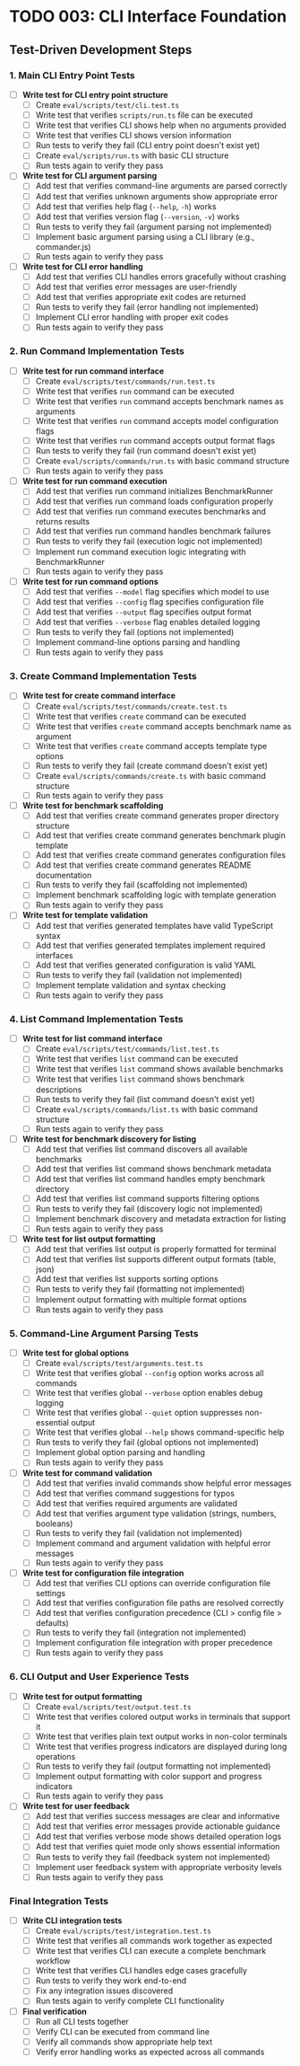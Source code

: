 # TODO 003: CLI Interface Foundation

## Test-Driven Development Steps

### 1. Main CLI Entry Point Tests
- [ ] **Write test for CLI entry point structure**
  - [ ] Create `eval/scripts/test/cli.test.ts`
  - [ ] Write test that verifies `scripts/run.ts` file can be executed
  - [ ] Write test that verifies CLI shows help when no arguments provided
  - [ ] Write test that verifies CLI shows version information
  - [ ] Run tests to verify they fail (CLI entry point doesn't exist yet)
  - [ ] Create `eval/scripts/run.ts` with basic CLI structure
  - [ ] Run tests again to verify they pass

- [ ] **Write test for CLI argument parsing**
  - [ ] Add test that verifies command-line arguments are parsed correctly
  - [ ] Add test that verifies unknown arguments show appropriate error
  - [ ] Add test that verifies help flag (`--help`, `-h`) works
  - [ ] Add test that verifies version flag (`--version`, `-v`) works
  - [ ] Run tests to verify they fail (argument parsing not implemented)
  - [ ] Implement basic argument parsing using a CLI library (e.g., commander.js)
  - [ ] Run tests again to verify they pass

- [ ] **Write test for CLI error handling**
  - [ ] Add test that verifies CLI handles errors gracefully without crashing
  - [ ] Add test that verifies error messages are user-friendly
  - [ ] Add test that verifies appropriate exit codes are returned
  - [ ] Run tests to verify they fail (error handling not implemented)
  - [ ] Implement CLI error handling with proper exit codes
  - [ ] Run tests again to verify they pass

### 2. Run Command Implementation Tests
- [ ] **Write test for run command interface**
  - [ ] Create `eval/scripts/test/commands/run.test.ts`
  - [ ] Write test that verifies `run` command can be executed
  - [ ] Write test that verifies `run` command accepts benchmark names as arguments
  - [ ] Write test that verifies `run` command accepts model configuration flags
  - [ ] Write test that verifies `run` command accepts output format flags
  - [ ] Run tests to verify they fail (run command doesn't exist yet)
  - [ ] Create `eval/scripts/commands/run.ts` with basic command structure
  - [ ] Run tests again to verify they pass

- [ ] **Write test for run command execution**
  - [ ] Add test that verifies run command initializes BenchmarkRunner
  - [ ] Add test that verifies run command loads configuration properly
  - [ ] Add test that verifies run command executes benchmarks and returns results
  - [ ] Add test that verifies run command handles benchmark failures
  - [ ] Run tests to verify they fail (execution logic not implemented)
  - [ ] Implement run command execution logic integrating with BenchmarkRunner
  - [ ] Run tests again to verify they pass

- [ ] **Write test for run command options**
  - [ ] Add test that verifies `--model` flag specifies which model to use
  - [ ] Add test that verifies `--config` flag specifies configuration file
  - [ ] Add test that verifies `--output` flag specifies output format
  - [ ] Add test that verifies `--verbose` flag enables detailed logging
  - [ ] Run tests to verify they fail (options not implemented)
  - [ ] Implement command-line options parsing and handling
  - [ ] Run tests again to verify they pass

### 3. Create Command Implementation Tests
- [ ] **Write test for create command interface**
  - [ ] Create `eval/scripts/test/commands/create.test.ts`
  - [ ] Write test that verifies `create` command can be executed
  - [ ] Write test that verifies `create` command accepts benchmark name as argument
  - [ ] Write test that verifies `create` command accepts template type options
  - [ ] Run tests to verify they fail (create command doesn't exist yet)
  - [ ] Create `eval/scripts/commands/create.ts` with basic command structure
  - [ ] Run tests again to verify they pass

- [ ] **Write test for benchmark scaffolding**
  - [ ] Add test that verifies create command generates proper directory structure
  - [ ] Add test that verifies create command generates benchmark plugin template
  - [ ] Add test that verifies create command generates configuration files
  - [ ] Add test that verifies create command generates README documentation
  - [ ] Run tests to verify they fail (scaffolding not implemented)
  - [ ] Implement benchmark scaffolding logic with template generation
  - [ ] Run tests again to verify they pass

- [ ] **Write test for template validation**
  - [ ] Add test that verifies generated templates have valid TypeScript syntax
  - [ ] Add test that verifies generated templates implement required interfaces
  - [ ] Add test that verifies generated configuration is valid YAML
  - [ ] Run tests to verify they fail (validation not implemented)
  - [ ] Implement template validation and syntax checking
  - [ ] Run tests again to verify they pass

### 4. List Command Implementation Tests
- [ ] **Write test for list command interface**
  - [ ] Create `eval/scripts/test/commands/list.test.ts`
  - [ ] Write test that verifies `list` command can be executed
  - [ ] Write test that verifies `list` command shows available benchmarks
  - [ ] Write test that verifies `list` command shows benchmark descriptions
  - [ ] Run tests to verify they fail (list command doesn't exist yet)
  - [ ] Create `eval/scripts/commands/list.ts` with basic command structure
  - [ ] Run tests again to verify they pass

- [ ] **Write test for benchmark discovery for listing**
  - [ ] Add test that verifies list command discovers all available benchmarks
  - [ ] Add test that verifies list command shows benchmark metadata
  - [ ] Add test that verifies list command handles empty benchmark directory
  - [ ] Add test that verifies list command supports filtering options
  - [ ] Run tests to verify they fail (discovery logic not implemented)
  - [ ] Implement benchmark discovery and metadata extraction for listing
  - [ ] Run tests again to verify they pass

- [ ] **Write test for list output formatting**
  - [ ] Add test that verifies list output is properly formatted for terminal
  - [ ] Add test that verifies list supports different output formats (table, json)
  - [ ] Add test that verifies list supports sorting options
  - [ ] Run tests to verify they fail (formatting not implemented)
  - [ ] Implement output formatting with multiple format options
  - [ ] Run tests again to verify they pass

### 5. Command-Line Argument Parsing Tests
- [ ] **Write test for global options**
  - [ ] Create `eval/scripts/test/arguments.test.ts`
  - [ ] Write test that verifies global `--config` option works across all commands
  - [ ] Write test that verifies global `--verbose` option enables debug logging
  - [ ] Write test that verifies global `--quiet` option suppresses non-essential output
  - [ ] Write test that verifies global `--help` shows command-specific help
  - [ ] Run tests to verify they fail (global options not implemented)
  - [ ] Implement global option parsing and handling
  - [ ] Run tests again to verify they pass

- [ ] **Write test for command validation**
  - [ ] Add test that verifies invalid commands show helpful error messages
  - [ ] Add test that verifies command suggestions for typos
  - [ ] Add test that verifies required arguments are validated
  - [ ] Add test that verifies argument type validation (strings, numbers, booleans)
  - [ ] Run tests to verify they fail (validation not implemented)
  - [ ] Implement command and argument validation with helpful error messages
  - [ ] Run tests again to verify they pass

- [ ] **Write test for configuration file integration**
  - [ ] Add test that verifies CLI options can override configuration file settings
  - [ ] Add test that verifies configuration file paths are resolved correctly
  - [ ] Add test that verifies configuration precedence (CLI > config file > defaults)
  - [ ] Run tests to verify they fail (integration not implemented)
  - [ ] Implement configuration file integration with proper precedence
  - [ ] Run tests again to verify they pass

### 6. CLI Output and User Experience Tests
- [ ] **Write test for output formatting**
  - [ ] Create `eval/scripts/test/output.test.ts`
  - [ ] Write test that verifies colored output works in terminals that support it
  - [ ] Write test that verifies plain text output works in non-color terminals
  - [ ] Write test that verifies progress indicators are displayed during long operations
  - [ ] Run tests to verify they fail (output formatting not implemented)
  - [ ] Implement output formatting with color support and progress indicators
  - [ ] Run tests again to verify they pass

- [ ] **Write test for user feedback**
  - [ ] Add test that verifies success messages are clear and informative
  - [ ] Add test that verifies error messages provide actionable guidance
  - [ ] Add test that verifies verbose mode shows detailed operation logs
  - [ ] Add test that verifies quiet mode only shows essential information
  - [ ] Run tests to verify they fail (feedback system not implemented)
  - [ ] Implement user feedback system with appropriate verbosity levels
  - [ ] Run tests again to verify they pass

### Final Integration Tests
- [ ] **Write CLI integration tests**
  - [ ] Create `eval/scripts/test/integration.test.ts`
  - [ ] Write test that verifies all commands work together as expected
  - [ ] Write test that verifies CLI can execute a complete benchmark workflow
  - [ ] Write test that verifies CLI handles edge cases gracefully
  - [ ] Run tests to verify they work end-to-end
  - [ ] Fix any integration issues discovered
  - [ ] Run tests again to verify complete CLI functionality

- [ ] **Final verification**
  - [ ] Run all CLI tests together
  - [ ] Verify CLI can be executed from command line
  - [ ] Verify all commands show appropriate help text
  - [ ] Verify error handling works as expected across all commands